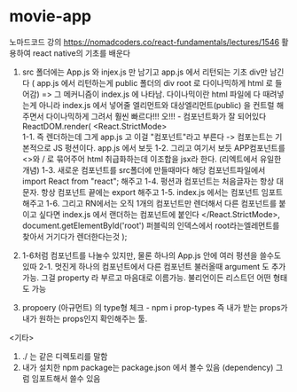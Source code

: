 # movie-app 

노마드코드 강의 https://nomadcoders.co/react-fundamentals/lectures/1546
활용하여 react native의 기초를 배운다


1. src 폴더에는 App.js 와 injex.js 만 남기고 app.js 에서 리턴되는 기초 div만 남긴다 ( app.js 에서 리턴하는게 public 폴더의 div root 로 다이나믹하게 html 로 들어감) => 그 메커니즘이 index.js 에 나타남.  다이나믹이란 html 파일에 다 때려넣는게 아니라 index.js 에서 넣어줄 엘리먼트와 대상엘리먼트(public) 을 컨트럴 해주면서 다이나믹하게 그려서 훨씬 빠르다!!! 오!!!  - 컴포넌트화가 잘 되어있다 
ReactDOM.render(
  <React.StrictMode>
    <App />   
    1-1. 즉 렌더하는데 그게 app.js 고 이걸 "컴포넌트"라고 부른다 -> 컴포는트는 기본적으로 JS 펑션이다. app.js 에서 보듯
    1-2. 그리고 여기서 보듯 APP컴포넌트를 <>와 / 로 묶어주어 html 취급화하는데 이조합을 jsx라 한다. (리엑트에서 유일한 개념)
    1-3. 새로운 컴포넌트를 src폴더에 만들때마다 해당 컴포넌트파일에서 import React from "react"; 해주고
    1-4. 펑션과 컴포넌트는 처음글자는 항상 대문자.  항상 컴포넌트 끝에는 export 해주고
    1-5. index.js 에서는 컴포넌트 임포트 해주고
    1-6. 그리고 RN에서는 오직 1개의 컴포넌트만 렌더해서 다른 컴포넌트를 붙이고 싶다면 index.js 에서 랜더하는 컴포넌트에 붙인다
  </React.StrictMode>,
  document.getElementById('root')  퍼블릭의 인덱스에서 root라는엘레먼트를 찾아서 거기다가 렌더한다는것
);

2.  1-6처럼 컴포넌트를 나눌수 있지만, 물론 하나의 App.js 안에 여러 펑션을 쓸수도 있따
    2-1. 멋진게 하나의 컴포넌트에서 다른 컴포넌트 불러올때 argument 도 추가가능. 그걸 property 라 부르고 마음대로 이름가능. 불리언이든 리스트던 어떤 형태도 가능

3. propoery (아규먼트) 의 type형 체크 - npm i prop-types  즉 내가 받는 props가 내가 원하는 props인지 확인해주는 툴. 


<기타>
1. ./  는 같은 디렉토리를 말함
2. 내가 설치한 npm package는 package.json 에서 볼수 있음 (dependency)  그럼 임포트해서 쓸수 있음